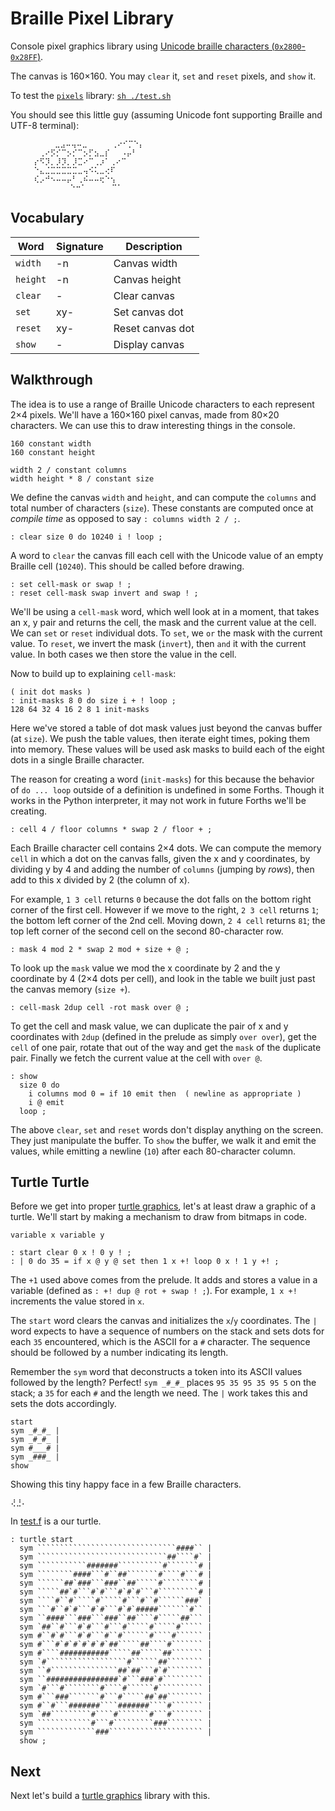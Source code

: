 # Braille Pixel Library

Console pixel graphics library using [Unicode braille characters (`0x2800`-`0x28FF`)](http://www.unicode.org/charts/PDF/U2800.pdf).

The canvas is 160×160. You may `clear` it, `set` and `reset` pixels, and `show` it.

To test the [`pixels`](./pixels.f) library: [`sh ./test.sh`](./test.sh)

You should see this little guy (assuming Unicode font supporting Braille and UTF-8 terminal):

```text
    ⠀⠀⠀ ⠀⣀⣠⠤⢤⠤⣀⠀⠀   ⢀⠔⠊⡉⠑⡄
    ⠀⠀⢀⠔⡫⡊⠉⡢⡊⠉⡢⡋⣢⣀⡎⠀⠀⠠⡤⠃
    ⠀⡔⠫⡹⡀⡸⡹⡀⡸⣉⠔⠉⢀⡰⠁⢀⠔⠉
    ⠀⠑⣄⣈⣉⣉⣉⣉⣉⣀⢤⠪⢅⣀⢔⠏
    ⠀⢎⡠⠚⠢⠤⠤⡤⠃⢀⠮⠤⠤⢖⠑⢢
     ⠀⠀⠀⠀⠀ ⠀⠑⠒⠁⠀⠀ ⠀ ⠉⠁
```

## Vocabulary

| Word     | Signature | Description      |
| -------- | --------- | ---------------- |
| `width`  |    -n     | Canvas width     |
| `height` |    -n     | Canvas height    |
| `clear`  |    -      | Clear canvas     |
| `set`    |  xy-      | Set canvas dot   |
| `reset`  |  xy-      | Reset canvas dot |
| `show`   |    -      | Display canvas   |

## Walkthrough

The idea is to use a range of Braille Unicode characters to each represent 2×4 pixels. We'll have a 160×160 pixel canvas, made from 80×20 characters. We can use this to draw interesting things in the console.

```forth
160 constant width
160 constant height

width 2 / constant columns
width height * 8 / constant size
```

We define the canvas `width` and `height`, and can compute the `columns` and total number of characters (`size`). These constants are computed once at _compile time_ as opposed to say `: columns width 2 / ;`.

```forth
: clear size 0 do 10240 i ! loop ;
```

A word to `clear` the canvas fill each cell with the Unicode value of an empty Braille cell (`10240`). This should be called before drawing.

```forth
: set cell-mask or swap ! ;
: reset cell-mask swap invert and swap ! ;
````

We'll be using a `cell-mask` word, which well look at in a moment, that takes an x, y pair and returns the cell, the mask and the current value at the cell. We can `set` or `reset` individual dots. To `set`, we `or` the mask with the current value. To `reset`, we invert the mask (`invert`), then `and` it with the current value. In both cases we then store the value in the cell.

Now to build up to explaining `cell-mask`:

```forth
( init dot masks )
: init-masks 8 0 do size i + ! loop ;
128 64 32 4 16 2 8 1 init-masks 
```

Here we've stored a table of dot mask values just beyond the canvas buffer (at `size`). We push the table values, then iterate eight times, poking them into memory. These values will be used ask masks to build each of the eight dots in a single Braille character.

The reason for creating a word (`init-masks`) for this because the behavior of `do ... loop` outside of a definition is undefined in some Forths. Though it works in the Python interpreter, it may not work in future Forths we'll be creating.

```forth
: cell 4 / floor columns * swap 2 / floor + ;
```

Each Braille character cell contains 2×4 dots. We can compute the memory `cell` in which a dot on the canvas falls, given the x and y coordinates, by dividing y by 4 and adding the number of `columns` (jumping by _rows_), then add to this x divided by 2 (the column of x).

For example, `1 3 cell` returns `0` because the dot falls on the bottom right corner of the first cell. However if we move to the right, `2 3 cell` returns `1`; the bottom left corner of the 2nd cell. Moving down, `2 4 cell` returns `81`; the top left corner of the second cell on the second 80-character row.

```forth
: mask 4 mod 2 * swap 2 mod + size + @ ;
```

To look up the `mask` value we mod the x coordinate by 2 and the y coordinate by 4 (2×4 dots per cell), and look in the table we built just past the canvas memory (`size +`).

```forth
: cell-mask 2dup cell -rot mask over @ ;
```

To get the cell and mask value, we can duplicate the pair of x and y coordinates with `2dup` (defined in the prelude as simply `over over`), get the `cell` of one pair, rotate that out of the way and get the `mask` of the duplicate pair. Finally we fetch the current value at the cell with `over @`.


```forth
: show
  size 0 do
    i columns mod 0 = if 10 emit then  ( newline as appropriate )
    i @ emit
  loop ;
```

The above `clear`, `set` and `reset` words don't display anything on the screen. They just manipulate the buffer. To `show` the buffer, we walk it and emit the values, while emitting a newline (`10`) after each 80-character column.

## Turtle Turtle

Before we get into proper [turtle graphics](../turtle/), let's at least draw a graphic of a turtle. We'll start by making a mechanism to draw from bitmaps in code.

```forth
variable x variable y

: start clear 0 x ! 0 y ! ;
: | 0 do 35 = if x @ y @ set then 1 x +! loop 0 x ! 1 y +! ;
```

The `+1` used above comes from the prelude. It adds and stores a value in a variable (defined as `: +! dup @ rot + swap ! ;`). For example, `1 x +!` increments the value stored in `x`.

The `start` word clears the canvas and initializes the `x`/`y` coordinates. The `|` word expects to have a sequence of numbers on the stack and sets dots for each `35` encountered, which is the ASCII for a `#` character. The sequence should be followed by a number indicating its length.

Remember the `sym` word that deconstructs a token into its ASCII values followed by the length? Perfect! `sym _#_#_` places `95 35 95 35 95 5` on the stack; a `35` for each `#` and the length we need. The `|` work takes this and sets the dots accordingly.

```forth
start
sym _#_#_ |
sym _#_#_ |
sym #___# |
sym _###_ |
show
```

Showing this tiny happy face in a few Braille characters.

```text
⢜⣘⠄
```

In [test.f](./test.f) is a our turtle.

```forth
: turtle start
  sym ```````````````````````````````####`` |
  sym `````````````````````````````##````#` |
  sym ```````````#######``````````#```````# |
  sym ````````####```#``##```````#````#```# |
  sym ``````##`###```###``##`````#````````# |
  sym `````##`#```#`#```#`#`#```#`````````# |
  sym ````#``#`````#`````#```#``#``````###` |
  sym ```#``#`#```#`#```#`#`#####```````#`` |
  sym ``####```###```###``##````#`````##``` |
  sym `##``#```#`#```#```#`````#`````#````` |
  sym #``#`#```#`#```#``#``````#````#`````` |
  sym #```#`#`#`#`#`#`##`````##````#``````` |
  sym #````###########`````##`````##``````` |
  sym `#``````````````````#``````##```````` |
  sym ``#```````````````##`##```#`#```````` |
  sym ``################`#```###`#````````` |
  sym `#```#````````#````#``````#`````````` |
  sym #```###```````#```#`````##`##```````` |
  sym #``#```#######````#######````#``````` |
  sym `##`````````#````#```````#```#``````` |
  sym ````````````#```#`````````###```````` |
  sym `````````````###````````````````````` |
  show ;
```

## Next

Next let's build a [turtle graphics](../turtle/) library with this.